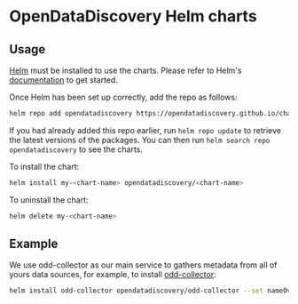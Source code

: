 # OpenDataDiscovery Helm charts

## Usage
[Helm](https://helm.sh) must be installed to use the charts.  Please refer to
Helm's [documentation](https://helm.sh/docs) to get started.

Once Helm has been set up correctly, add the repo as follows:
``` bash
helm repo add opendatadiscovery https://opendatadiscovery.github.io/charts
```
If you had already added this repo earlier, run `helm repo update` to retrieve
the latest versions of the packages.  You can then run `helm search repo
opendatadiscovery` to see the charts.

To install the <chart-name> chart:
``` bash
helm install my-<chart-name> opendatadiscovery/<chart-name>
```
To uninstall the chart:
``` bash
helm delete my-<chart-name>
```
## Example
We use odd-collector as our main service to gathers metadata from all of yours data sources, for example, to install [odd-collector](https://github.com/opendatadiscovery/odd-collector):
``` bash
helm install odd-collector opendatadiscovery/odd-collector --set nameOverride=odd-collector --set image.repository=ghcr.io/opendatadiscovery/odd-collector
```
